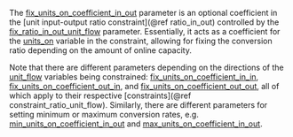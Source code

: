 The [fix\_units\_on\_coefficient\_in\_out](@ref) parameter is an optional coefficient in the
[unit input-output ratio constraint](@ref ratio_in_out) controlled by the [fix\_ratio\_in\_out\_unit\_flow](@ref) parameter.
Essentially, it acts as a coefficient for the [units\_on](@ref) variable in the constraint,
allowing for fixing the conversion ratio depending on the amount of online capacity.

Note that there are different parameters depending on the directions of the [unit\_flow](@ref) variables
being constrained: [fix\_units\_on\_coefficient\_in\_in](@ref), [fix\_units\_on\_coefficient\_out\_in](@ref), and
[fix\_units\_on\_coefficient\_out\_out](@ref), all of which apply to their respective [constraints](@ref constraint_ratio_unit_flow).
Similarly, there are different parameters for setting minimum or maximum conversion rates, e.g. 
[min\_units\_on\_coefficient\_in\_out](@ref) and [max\_units\_on\_coefficient\_in\_out](@ref).